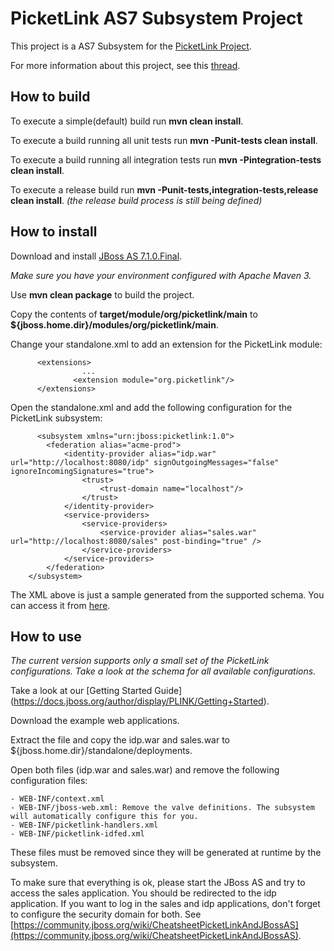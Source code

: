 # PicketLink AS7 Subsystem Project #
 
This project is a AS7 Subsystem for the [PicketLink Project](http://www.jboss.org/picketlink "PicketLink Project").

For more information about this project, see this [thread](https://community.jboss.org/thread/196424 "PicketLink Subsystem Discussion Thread"). 

## How to build ##

To execute a simple(default) build run **mvn clean install**.

To execute a build running all unit tests run **mvn -Punit-tests clean install**. 

To execute a build running all integration tests run **mvn -Pintegration-tests clean install**.

To execute a release build run **mvn -Punit-tests,integration-tests,release clean install**. *(the release build process is still being defined)*

## How to install ##

Download and install [JBoss AS 7.1.0.Final](http://www.jboss.org/jbossas/downloads/ "JBoss AS7 Downloads").

*Make sure you have your environment configured with Apache Maven 3.*

Use **mvn clean package** to build the project.

Copy the contents of **target/module/org/picketlink/main** to **${jboss.home.dir}/modules/org/picketlink/main**.

Change your standalone.xml to add an extension for the PicketLink module:

          <extensions>
                    ...
                  <extension module="org.picketlink"/>
          </extensions>

Open the standalone.xml and add the following configuration for the PicketLink subsystem:

          <subsystem xmlns="urn:jboss:picketlink:1.0">
            <federation alias="acme-prod">
                <identity-provider alias="idp.war" url="http://localhost:8080/idp" signOutgoingMessages="false" ignoreIncomingSignatures="true">
                    <trust>
                        <trust-domain name="localhost"/>
                    </trust>
                </identity-provider>
                <service-providers>
                    <service-providers>
                        <service-provider alias="sales.war" url="http://localhost:8080/sales" post-binding="true" />
                    </service-providers>
                </service-providers>
            </federation>
        </subsystem>

The XML above is just a sample generated from the supported schema. You can access it from [here](https://github.com/picketlink/as-subsystem/blob/master/src/main/resources/schema/picketlink-subsystem.xsd).

## How to use ##
 
*The current version supports only a small set of the PicketLink configurations. Take a look at the schema for all available configurations.*
 
Take a look at our [Getting Started Guide] (https://docs.jboss.org/author/display/PLINK/Getting+Started).

Download the example web applications.

Extract the file and copy the idp.war and sales.war to ${jboss.home.dir}/standalone/deployments.

Open both files (idp.war and sales.war) and remove the following configuration files:

	- WEB-INF/context.xml
	- WEB-INF/jboss-web.xml: Remove the valve definitions. The subsystem will automatically configure this for you.
	- WEB-INF/picketlink-handlers.xml
	- WEB-INF/picketlink-idfed.xml

These files must be removed since they will be generated at runtime by the subsystem.

To make sure that everything is ok, please start the JBoss AS and try to access the sales application. You should be redirected to the idp application. If you want to log in the sales and idp applications, don't forget to configure the security domain for both. See [https://community.jboss.org/wiki/CheatsheetPicketLinkAndJBossAS](https://community.jboss.org/wiki/CheatsheetPicketLinkAndJBossAS).